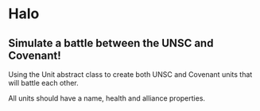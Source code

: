 # Halo

## Simulate a battle between the UNSC and Covenant!

Using the Unit abstract class to create both UNSC and Covenant units that will battle each other.

All units should have a name, health and alliance properties.



